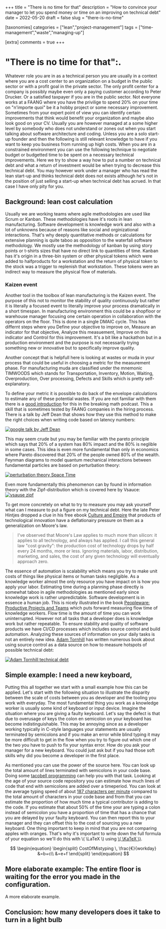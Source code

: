 +++
title = "There is no time for that"
description = "How to convince your manager to let you spend money or time on an improving on technical debt"
date = 2022-05-20
draft = false
slug = "there-is-no-time"

[taxonomies]
categories = ["lean","project-management"]
tags = ["time-management","waste","managing-up"]

[extra]
comments = true
+++

# "There is no time for that":.

Whatever role you are in as a technical person you are usually in a context where you are a cost center to an organization on a budget in the public sector or with a profit goal in the private sector. The only profit center for a company is possibly maybe even only a paying customer according to Peter Drucker. Or a satisfied taxpayer if you are in the public sector.  Not everyone works at a FAANG where you have the privilige to spend 20% on your time on "n'importe quoi" be it a hobby project or some necessary improvement. Sometimes from your expert point of view you can identify certain improvements that think would benefit your organization and maybe also look good on your CV. Usually you are however managed at a some higher level by somebody who does not understand or zones out when you start talking about software architecture and coding. Unless you are a solo start-up founder and then the following is still relevant knowledge to have if you want to keep you business from running up high costs. When you are in a constrained environment you can use the following technique to negotiate budget or budgetted time to be spent on a necessary technical improvements. Here we try to show a way how to put a number on technical debt and what a return of investment would be when trying to decrease this technical debt. You may however work under a manager who has read the lean start-up and thinks technical debt does not exists although he's not in the position of just selling a start-up when technical debt has acrued. In that case I have only pity for you.

## Background: lean cost calculation

Usually we are working teams where agile methodologies are used like Scrum or Kanban. These methodologies have it's roots in lean manufacturing. Software development is knowledge work and also with a lot of unknowns because of reasons like social and orginizational interactions. That's why deeply quantitative methods or calculations for extensive planning is quite taboo as opposition to the waterfall software methodology. We mostly use the methodology of kanban by using story points or t-shirts sizes that have no direct link to quantities of time. Kanban has it's origin in a three-bin system or other physical tokens which were added to halfproducts for a workstation and the return of physical token to the stock was a trigger to replenish that workstation. These tokens were an indirect way to measure the physical flow of materials. 

### Kaizen event

Another tool in the toolbox of lean manufacturing is the Kaizen event. The purpose of this not to monitor the stability of quality continuously but rather it is literally a focused event to literally improve your process dramatically in a short timespan. In manufacturing environment this could be a shopfloor or warehouse manager focusing one certain operation in collaboration with the operators on the floor. This is done in a single DMAIC cycle. This has differnt steps where you Define your objective to improve on, Measure an indicator for that objective, Analyze this measuement, Improve on this indicator and Control for this improvement. It's a bit like a hackathon but in a production environment and the purpose is not necessarily trying something new or innovative but to specifically improve quality.

Another concept that is helpfull here is looking at wastes or muda in your process that could be useful in choosing a metric for the measurement phase. For manufacturing muda are classified under the mnemonic TIMWOODS which stands for Transportation, Inventory, Motion, Waiting, Overproduction, Over processing, Defects and Skills which is pretty self-explanatory.

To define your metric it is possible to do back of the envelope calculations to estimate any of these potential wastes. If you are not familiar with them there is a [good introduction](https://anchor.fm/breakingmathpodcast/episodes/P9-Give-or-Take-Back-of-the-Envelope-Estimates--Fermi-Problems-ev6tlf) for this in the breaking math podcast. This a skill that is sometimes tested by FAANG companies in the hiring process. There is a talk by Jeff Dean that shows how they use this method to make the right choices when writing code based on latency numbers:

[![google talk by Jeff Dean](https://img.youtube.com/vi/modXC5IWTJI/0.jpg)](https://www.youtube.com/watch?v=modXC5IWTJI)

This may seem crude but you may be familiar with the pareto principle which says that 20% of a system has 80% impact and the 80% is neglible in some cases. This idea is even more fundamental than only in economics where Pareto discovered that 20% of the people owned 80% of the wealth. Feynman diagrams to model quantum mechanical interactions between fundamental particles are based on perturbation theory:

[![perturbation theory Space Time](https://img.youtube.com/vi/oQ1WZ-eJW8Y/0.jpg)](https://www.youtube.com/watch?v=oQ1WZ-eJW8Y)

Even more fundamentally this phenomenon can by found in information theory with the Zipf-distribution which is covered here by Vsauce:
[![vsause zipf](https://img.youtube.com/vi/fCn8zs912OE/0.jpg)](https://www.youtube.com/watch?v=fCn8zs912OE)

To get more concretely on what to try to measure you may ask yourself what can I measure to put a figure on my technical debt. Here the late Peter Hintjes dropped a clue in his free ebook  [Culture and Empire](https://content.cultureandempire.com/index.html) that products of technological innovation have a deflationairy pressure on them as a generalization on Moore's law. 
>I've observed that Moore's Law applies to much more than silicon: it applies to all technology, and always has applied. I call this general law "cost gravity": the production cost of technology drops by half every 24 months, more or less. Ignoring materials, labor, distribution, marketing, and sales, the cost of any given technology will eventually approach zero.

The essence of automation is scalability which means you try to make unit costs of things like physical items or human tasks negligible. As a knowledge worker almost the only resource you have impact on is how you apply your labor. Estimating time during a planning phase directly is somewhat taboo in agile methodologies as mentioned early since knowledge work is rather unpredictable. Software development is in essence a human job. This is nicely illustrated in the book [Peopleware: Productive Projects and Teams](https://en.wikipedia.org/wiki/Peopleware:_Productive_Projects_and_Teams) which puts forward measuring flow time of knowledge workers. Flow time is the amount of time you can work uninterrupted. However not all tasks that a developer does is knowledge work but rather repeatable. To ensure stability and quality of software products we have CI/CD processes which includes source control and build automation. Analyzing these sources of information on your daily tasks is not an entirely new idea. [Adam Tornhill](https://github.com/adamtornhill/code-maat) has written numerous book about using source control as a data source on how to measure hotspots of possible technical debt:

[![Adam Tornhill technical debt](https://img.youtube.com/vi/fl4aZ2KXBsQ/0.jpg)](https://www.youtube.com/watch?v=fl4aZ2KXBsQ)


## Simple example: I need a new keyboard,

Putting this all together we start with a small example how this can be applied. Let's start with the following situation to illustrate the disparity between the scale of costs between you as developer and the tooling you work with everyday. The most fundamental thing you work as a knowledge worker is usually some kind of keyboard or input device. Imagine the situation where you are giving a faulty keyboard. Let's say the defect is that due to overusage of keys the colon en semicolon on your keyboard has become indistinguishable. This may be annoying since as a developer working typically in C-style languages your statements are usually terminated by semicolons and if you make an error while blind typing it may be more difficult to get in the flow when you try to figure out which one of the two you have to push to fix your syntax error. How do you ask your manager for a new keyboard. You could just ask but if you had those soft skills why did you become a developer in the first place. 

As mentioned you can use the power of the source here. You can look up the total amount of lines terminated with semicolons in your code base. Doing some [tacobell programming](http://widgetsandshit.com/teddziuba/2010/10/taco-bell-programming.html) can help you with that task. Looking at the age of your source code repository you can estimate how much lines of code that end with semicolons are added over a timeperiod. You can look at the average typing speed of about [187 characters per minute](https://wordcounter.net/blog/2016/04/29/10984_what-is-an-average-typing-speed.html) compared to the total amount of characters in your code base and from that you can estimate the proportion of how much time a typical contributor is adding to the code. If you estimate that about 50% of the time your are typing a colon instead of semicolon you have a proportion of time that has a chance that you are delayed by your faulty keyboard. You can then report this to your manager and they can offset this to the cost of sourcing you a new keyboard. One thing important to keep in mind that you are not comparing apples with oranges. That's why it's important to write down the full formula of your equation so we'll do this with \\( \LaTeX \\) using [\\( \KaTeX \\)](https://katex.org/).

[comment]: # (https://zola.discourse.group/t/use-mathematical-formula-with-zola/308)

$$
\begin{equation}
\begin{split}   
CostOfMistyping \, \frac{€}{workday} &=b+c\\
      &=e+f
\end{split}
\end{equation}
$$

## More elaborate example: The entire floor is waiting for the error you made in the configuration.

A more elaborate example.


## Conclusion: how many developers does it take to turn in a light bulb

